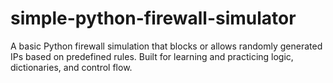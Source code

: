 # simple-python-firewall-simulator
A basic Python firewall simulation that blocks or allows randomly generated IPs based on predefined rules. Built for learning and practicing logic, dictionaries, and control flow.
